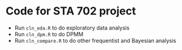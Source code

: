 # Code for STA 702 project
- Run `cln_eda.R` to do exploratory data analysis
- Run `cln_dpm.R` to do DPMM
- Run `cln_compare.R` to do other frequentist and Bayesian analysis
